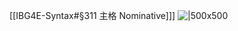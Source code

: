 [[IBG4E-Syntax#§311 主格 Nominative]]]
![|500x500](../images/%E8%AA%9E%E8%A8%80%E9%87%91%E5%AD%97%E5%A1%94.png)